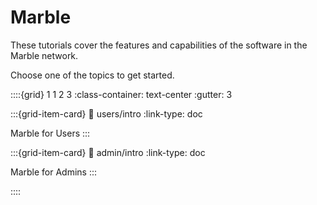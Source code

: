 # Marble

These tutorials cover the features and capabilities of the software in the Marble network.

Choose one of the topics to get started.

::::{grid} 1 1 2 3
:class-container: text-center
:gutter: 3

:::{grid-item-card}
:link: users/intro
:link-type: doc
<!-- :class-header: sd-bg-dark, sd-text-light, sd-font-weight-bold -->

Marble for Users
:::

:::{grid-item-card}
:link: admin/intro
:link-type: doc
<!-- :class-header: sd-bg-dark, sd-text-light, sd-font-weight-bold -->

Marble for Admins
:::

::::

